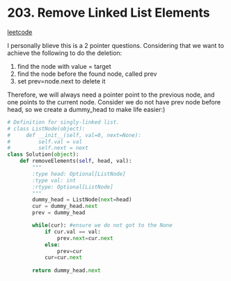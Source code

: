 
# 203. Remove Linked List Elements
[leetcode](https://leetcode.com/problems/remove-linked-list-elements/)

I personally blieve this is a 2 pointer questions. Considering that we want to achieve the following to do the deletion:
1. find the node with value = target
2. find the node before the found node, called prev
3. set prev=node.next to delete it

Therefore, we will always need a pointer point to the previous node, and one points to the current node. Consider we do not have prev node before head, so we create a dummy_head to make life easier:)

```python
# Definition for singly-linked list.
# class ListNode(object):
#     def __init__(self, val=0, next=None):
#         self.val = val
#         self.next = next
class Solution(object):
    def removeElements(self, head, val):
        """
        :type head: Optional[ListNode]
        :type val: int
        :rtype: Optional[ListNode]
        """
        dummy_head = ListNode(next=head)
        cur = dummy_head.next
        prev = dummy_head

        while(cur): #ensure we do not got to the None
            if cur.val == val:
                prev.next=cur.next
            else:
                prev=cur
            cur=cur.next
            
        return dummy_head.next




```
